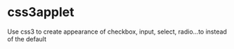 css3applet
==========

Use css3 to create appearance of checkbox, input, select, radio...to instead of the default
